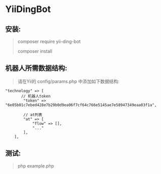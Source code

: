 # YiiDingBot

## 安装:

>  composer require yii-ding-bot
>
>  composer install

## 机器人所需数据结构:
> 请在Yii的 config/params.php 中添加如下数据结构:
```
"technology" => [
	   // 机器人token
        "token" => "6e05b01c7ebed428e7b29b0d9ea06f7cf64c766e5145ae7e58947349eaa03f1a",

        // at列表
        "at" => [
            "flow" => [],
            "..."
        ],
    ],
```

## 测试:
> php example.php